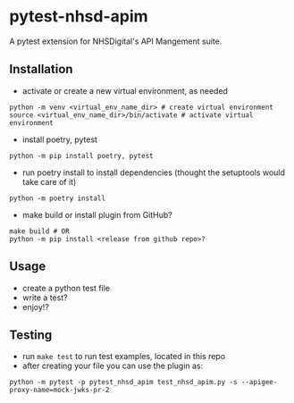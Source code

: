 # pytest-nhsd-apim

A pytest extension for NHSDigital's API Mangement suite.

## Installation
- activate or create a new virtual environment, as needed
```code()
python -m venv <virtual_env_name_dir> # create virtual environment
source <virtual_env_name_dir>/bin/activate # activate virtual environment
```
- install poetry, pytest
```code()
python -m pip install poetry, pytest 
```
- run poetry install to install dependencies (thought the setuptools would take care of it)
```code()
python -m poetry install 
```
- make build or install plugin from GitHub?
```code()
make build # OR
python -m pip install <release from github repo>?
```

## Usage
- create a python test file
- write a test?
- enjoy!?
      


## Testing
- run `make test` to run test examples, located in this repo
- after creating your file you can use the plugin as:
```code()
python -m pytest -p pytest_nhsd_apim test_nhsd_apim.py -s --apigee-proxy-name=mock-jwks-pr-2
```

